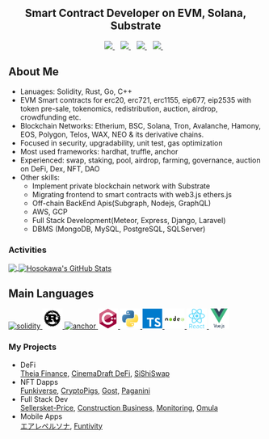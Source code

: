<h2 align="center">Smart Contract Developer on EVM, Solana, Substrate</h2>
<p align='center'>
<a href="https://t.me/hosokawazen" target="_blank">
  <img src="https://img.shields.io/badge/telegram-%230077B5.svg?&style=for-the-badge&logo=telegram&logoColor=white" />
</a>&nbsp;&nbsp;
<a href="https://www.linkedin.com/in/hosokawa-zen-1a9193181/"  target="_blank">
  <img src="https://img.shields.io/badge/linkedin-%230077B5.svg?&style=for-the-badge&logo=linkedin&logoColor=white" />
</a>&nbsp;&nbsp;
<a href="mailto:kzar@gmail.com">
  <img src="https://img.shields.io/badge/email me-%231DA1F3.svg?&style=for-the-badge&logo=gmail&logoColor=white" />
</a>&nbsp;&nbsp;
<a href="https://discordapp.com/users/Hosokawa-Zen#1233">
  <img src="https://img.shields.io/badge/Discord-7289DA?&style=for-the-badge&logo=discord&logoColor=white" />
</a>&nbsp;&nbsp;
</p>

## About Me
- Lanuages: Solidity, Rust, Go, C++
- EVM Smart contracts for erc20, erc721, erc1155, eip677, eip2535 with token pre-sale, tokenomics, redistribution, auction, airdrop, crowdfunding etc.
- Blockchain Networks: Etherium, BSC, Solana, Tron, Avalanche, Hamony, EOS, Polygon, Telos, WAX, NEO & its derivative chains.
- Focused in security, upgradability, unit test, gas optimization
- Most used frameworks: hardhat, truffle, anchor
- Experienced: swap, staking, pool, airdrop, farming, governance, auction on DeFi, Dex, NFT, DAO
- Other skills:
  - Implement private blockchain network with Substrate
  - Migrating frontend to smart contracts with web3.js ethers.js
  - Off-chain BackEnd Apis(Subgraph, Nodejs, GraphQL)
  - AWS, GCP
  - Full Stack Development(Meteor, Express, Django, Laravel)
  - DBMS (MongoDB, MySQL, PostgreSQL, SQLServer)

### Activities
<p>
  <a href="https://github.com/hosokawa-zen/" >
    <img align="center" src="https://github-readme-stats.vercel.app/api?username=hosokawa-zen&count_private=true&show_icons=true&theme=tokyonight" height="180px"/>
  </a>
  
  <a href="https://github.com/hosokawa-zen/hosokawa-zen" >
    <img align="center" src="https://github-readme-stats.vercel.app/api/top-langs/?layout=compact&username=hosokawa-zen&title_color=ffffff&text_color=c9cacc&icon_color=2bbc8a&bg_color=1d1f21&hide=java,html,javascript,css,scss,vue,objective-c,swift,blade,dart,php,tsql,shell,batchfile" alt="Hosokawa's GitHub Stats" height="180px"/>
  </a>
 </p>  

## Main Languages
<p align="left">
    <a href="https://docs.soliditylang.org/" target="_blank" rel="noreferrer"> <img
            src="https://docs.soliditylang.org/en/v0.8.10/_static/logo.svg" alt="solidity" width="40"
            height="40"/> </a>
    <a href="https://www.rust-lang.org" target="_blank" rel="noreferrer"> <img
            src="https://raw.githubusercontent.com/devicons/devicon/master/icons/rust/rust-plain.svg" alt="rust" width="40"
            height="40"/> </a>
    <a href="https://project-serum.github.io/anchor/" target="_blank" rel="noreferrer"> <img src="https://camo.githubusercontent.com/0542190d13e5a50f7d601abc4bfde84cf02af2ca786af519e78411f43f3ca9c0/68747470733a2f2f6d656469612e646973636f72646170702e6e65742f6174746163686d656e74732f3831333434343531343934393130333635382f3839303237383532303535333630333039322f6578706f72742e706e673f77696474683d373436266865696768743d373436" alt="anchor" width="40"
            height="40"/> </a>
    <a href="https://www.w3schools.com/cpp/" target="_blank" rel="noreferrer"> <img
        src="https://raw.githubusercontent.com/devicons/devicon/master/icons/cplusplus/cplusplus-original.svg"
        alt="cplusplus" width="40" height="40"/> </a>
   <a href="https://www.python.org" target="_blank" rel="noreferrer"> <img
        src="https://raw.githubusercontent.com/devicons/devicon/master/icons/python/python-original.svg" alt="python"
        width="40" height="40"/> </a>
  <a href="https://www.typescriptlang.org/" target="_blank" rel="noreferrer"> <img
        src="https://raw.githubusercontent.com/devicons/devicon/master/icons/typescript/typescript-original.svg"
        alt="typescript" width="40" height="40"/> </a>
   <a href="https://nodejs.org" target="_blank" rel="noreferrer"> <img
        src="https://raw.githubusercontent.com/devicons/devicon/master/icons/nodejs/nodejs-original-wordmark.svg"
        alt="nodejs" width="40" height="40"/> </a>
    <a href="https://reactjs.org/" target="_blank" rel="noreferrer"> <img
        src="https://raw.githubusercontent.com/devicons/devicon/master/icons/react/react-original-wordmark.svg"
        alt="react" width="40" height="40"/> </a>
    <a href="https://vuejs.org/" target="_blank" rel="noreferrer"> <img 
        src="https://raw.githubusercontent.com/devicons/devicon/master/icons/vuejs/vuejs-original-wordmark.svg"
        alt="vuejs" width="40" height="40"/> </a>
</a>
</p>

### My Projects
- DeFi<br>
[Theia Finance](https://theia.finance/), 
[CinemaDraft DeFi](http://18.116.235.55/), 
[SiShiSwap](https://app.sishi.finance/)
- NFT Dapps<br>
[Funkiverse](https://funkifoxes.com/), 
[CryptoPigs](https://cryptopigs.one/#/), 
[Gost](https://www.m-piece.com/), 
[Paganini](https://nft.s2paganini.com)
- Full Stack Dev<br>
[Sellersket-Price](https://sellersket-price.com/), 
[Construction Business](https://deduraku.sakura.ne.jp/), 
[Monitoring](https://nft.s2paganini.com), 
[Omula](https://omula.com/)
- Mobile Apps<br>
[エアレペルソナ](https://apps.apple.com/jp/app/%E3%82%A8%E3%82%A2%E3%83%AC%E3%83%9A%E3%83%AB%E3%82%BD%E3%83%8A/id1466592518), 
[Funtivity](https://apps.apple.com/hk/app/funtivity/id1578990168)
